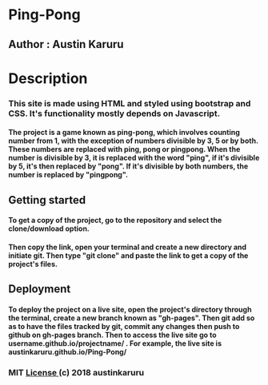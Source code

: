 # Ping-Pong
## Author : Austin Karuru
# Description
### This site is made using HTML and styled using bootstrap and CSS. It's functionality mostly depends on Javascript.
#### The project is a game known as ping-pong, which involves counting number from 1, with the exception of numbers divisible by 3, 5 or by both. These numbers are replaced with ping, pong or pingpong. When the number is divisible by 3, it is replaced with the word "ping", if it's divisible by 5, it's then replaced by "pong". If it's divisible by both numbers, the number is replaced by "pingpong".
## Getting started
#### To get a copy of the project, go to the repository and select the clone/download option.
#### Then copy the link, open your terminal and create a new directory and initiate git. Then type "git clone" and paste the link to get a copy of the project's files.
## Deployment 
#### To deploy the project on a live site, open the project's directory through the terminal, create a new branch known as "gh-pages". Then git add so as to have the files tracked by git, commit any changes then push to github on gh-pages branch. Then to access the live site go to username.github.io/projectname/ . For example, the live site is austinkaruru.github.io/Ping-Pong/
### MIT <a href="https://github.com/austinkaruru/Ping-Pong/blob/master/LICENSE"> License </a> (c) 2018 austinkaruru

### 
